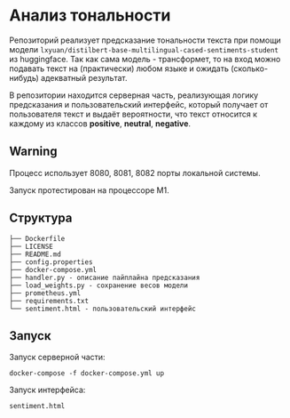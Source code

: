 # Анализ тональности

Репозиторий реализует предсказание тональности текста при помощи модели ```lxyuan/distilbert-base-multilingual-cased-sentiments-student``` из huggingface. Так как сама модель - трансформет, то на вход можно подавать текст на (практически) любом языке и ожидать (сколько-нибудь) адекватный результат.

В репозитории находится серверная часть, реализующая логику предсказания и пользовательский интерфейс, который получает от пользователя текст и выдаёт вероятности, что текст относится к каждому из классов __positive__, __neutral__, __negative__.

## Warning

Процесс использует 8080, 8081, 8082 порты локальной системы.

Запуск протестирован на процессоре M1. 

## Структура

```
├── Dockerfile
├── LICENSE
├── README.md
├── config.properties
├── docker-compose.yml
├── handler.py - описание пайплайна предсказания
├── load_weights.py - сохранение весов модели 
├── prometheus.yml
├── requirements.txt
└── sentiment.html - пользовательский интерфейс 
```

## Запуск

Запуск серверной части:

```
docker-compose -f docker-compose.yml up
```

Запуск интерфейса:
```
sentiment.html
```